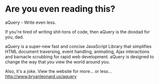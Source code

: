 Are you even reading this?
==

aQuery - Write even less.

If you're tired of writing shit-tons of code,  then aQuery is the doodad for you, dad.

aQuery is a super-new fast and concise JavaScript Library that simplifies HTML document traversing, event handling, animating, Ajax interactions and barnacle scrubbing for rapid web development. aQuery is designed to change the way that you view the world around you.

Also, it's a joke. View the website for more... or less...
http://www.bryanleonard.us/aquery